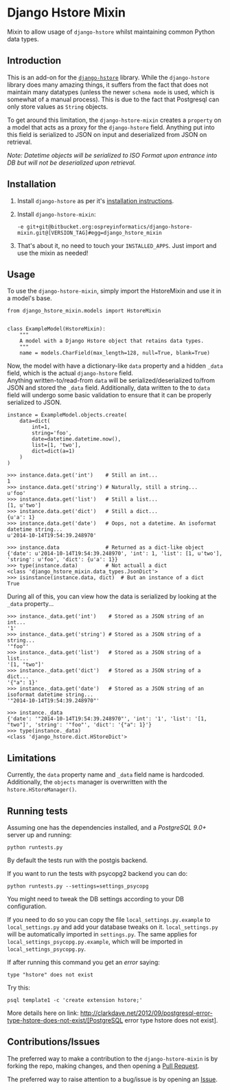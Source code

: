 # Django Hstore Mixin

Mixin to allow usage of `django-hstore` whilst maintaining common Python
data types.

## Introduction

This is an add-on for the [`django-hstore`](https://github.com/djangonauts/django-hstore) library.  While the `django-hstore` 
library does many amazing things, it suffers from the fact that does not maintain many datatypes (unless the newer `schema mode`
is used, which is somewhat of a manual process).  This is due to the fact that Postgresql can only store values as `String` objects.

To get around this limitation, the `django-hstore-mixin` creates a `property` on a model that acts as a proxy for the `django-hstore`
field.  Anything put into this field is serialized to JSON on input and deserialized from JSON on retrieval.

_Note: Datetime objects will be serialized to ISO Format upon entrance
into DB but will not be deserialized upon retrieval._

## Installation

1. Install `django-hstore` as per it's [installation instructions](http://djangonauts.github.io/django-hstore/#_install).

2. Install `django-hstore-mixin`:

    `-e git+git@bitbucket.org:ospreyinformatics/django-hstore-mixin.git@[VERSION_TAG]#egg=django_hstore_mixin`

3. That's about it, no need to touch your `INSTALLED_APPS`.  Just import and use the mixin as needed!

## Usage

To use the `django-hstore-mixin`, simply import the HstoreMixin and use it in a model's base.

    from django_hstore_mixin.models import HstoreMixin


    class ExampleModel(HstoreMixin):
        """
        A model with a Django Hstore object that retains data types.
        """
        name = models.CharField(max_length=128, null=True, blank=True)

Now, the model with have a dictionary-like `data` property and a hidden `_data` field, which is the actual `django-hstore` field.  
Anything written-to/read-from `data` will be serialized/deserialized to/from JSON and stored the `_data` field.  Additionally, data written to the
to `data` field will undergo some basic validation to ensure that it can be properly serialized to JSON.

    instance = ExampleModel.objects.create(
        data=dict(
            int=1,
            string='foo',
            date=datetime.datetime.now(),
            list=[1, 'two'],
            dict=dict(a=1)
        )
    )

    >>> instance.data.get('int')    # Still an int...
    1
    >>> instance.data.get('string') # Naturally, still a string...
    u'foo'
    >>> instance.data.get('list')   # Still a list...
    [1, u'two']
    >>> instance.data.get('dict')   # Still a dict...
    {u'a': 1}
    >>> instance.data.get('date')   # Oops, not a datetime. An isoformat datetime string...
    u'2014-10-14T19:54:39.248970'

    >>> instance.data               # Returned as a dict-like object
    {'date': u'2014-10-14T19:54:39.248970', 'int': 1, 'list': [1, u'two'], 'string': u'foo', 'dict': {u'a': 1}}
    >>> type(instance.data)         # Not actuall a dict
    <class 'django_hstore_mixin.data_types.JsonDict'>
    >>> isinstance(instance.data, dict)  # But an instance of a dict
    True


During all of this, you can view how the data is serialized by looking at the `_data` property...


    >>> instance._data.get('int')    # Stored as a JSON string of an int...
    '1'
    >>> instance._data.get('string') # Stored as a JSON string of a string...
    '"foo"'
    >>> instance._data.get('list')   # Stored as a JSON string of a list...
    '[1, "two"]'
    >>> instance._data.get('dict')   # Stored as a JSON string of a dict...
    '{"a": 1}'
    >>> instance._data.get('date')   # Stored as a JSON string of an isoformat datetime string...
    '"2014-10-14T19:54:39.248970"'

    >>> instance._data
    {'date': '"2014-10-14T19:54:39.248970"', 'int': '1', 'list': '[1, "two"]', 'string': '"foo"', 'dict': '{"a": 1}'}
    >>> type(instance._data)
    <class 'django_hstore.dict.HStoreDict'>

## Limitations

Currently, the `data` property name and `_data` field name is hardcoded.  Additionally, the `objects` 
manager is overwritten with the `hstore.HStoreManager()`.

## Running tests

Assuming one has the dependencies installed, and a *PostgreSQL 9.0+* server up and
running:

    python runtests.py

By default the tests run with the postgis backend.

If you want to run the tests with psycopg2 backend you can do:

    python runtests.py --settings=settings_psycopg

You might need to tweak the DB settings according to your DB configuration.

If you need to do so you can copy the file `local_settings.py.example` to `local_settings.py` and add
your database tweaks on it. `local_settings.py` will be automatically imported in `settings.py`.
The same applies for `local_settings_psycopg.py.example`, which will be imported in
`local_settings_psycopg.py`.

If after running this command you get an *error* saying:

    type "hstore" does not exist

Try this:

    psql template1 -c 'create extension hstore;'

More details here on link: http://clarkdave.net/2012/09/postgresql-error-type-hstore-does-not-exist/[PostgreSQL error type hstore does not exist].

## Contributions/Issues

The preferred way to make a contribution to the `django-hstore-mixin` is by forking the repo, making changes, and then opening a [Pull Request](pull-requests).

The preferred way to raise attention to a bug/issue is by opening an [Issue](issues).